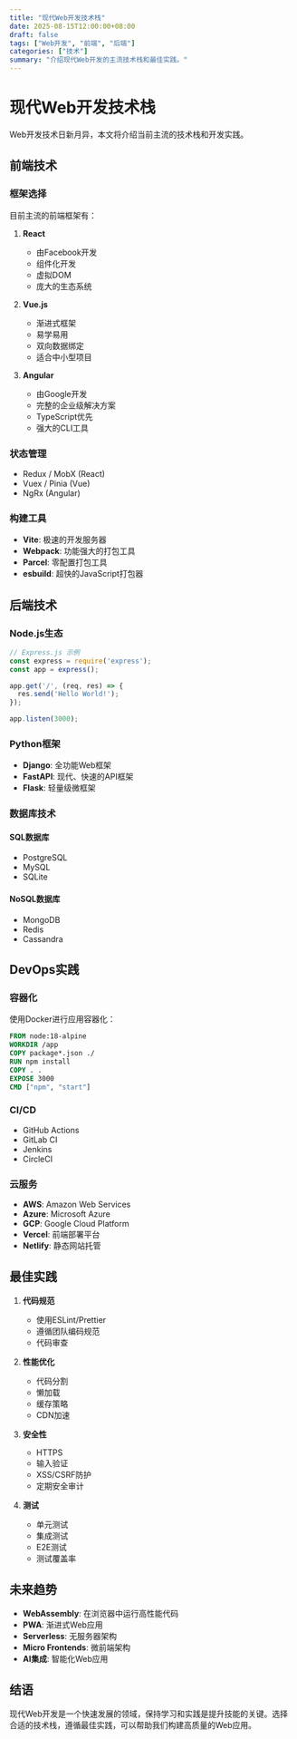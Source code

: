 ```yaml
---
title: "现代Web开发技术栈"
date: 2025-08-15T12:00:00+08:00
draft: false
tags: ["Web开发", "前端", "后端"]
categories: ["技术"]
summary: "介绍现代Web开发的主流技术栈和最佳实践。"
---
```


# 现代Web开发技术栈

Web开发技术日新月异，本文将介绍当前主流的技术栈和开发实践。

## 前端技术

### 框架选择

目前主流的前端框架有：

1. **React**
   - 由Facebook开发
   - 组件化开发
   - 虚拟DOM
   - 庞大的生态系统

2. **Vue.js**
   - 渐进式框架
   - 易学易用
   - 双向数据绑定
   - 适合中小型项目

3. **Angular**
   - 由Google开发
   - 完整的企业级解决方案
   - TypeScript优先
   - 强大的CLI工具

### 状态管理

- Redux / MobX (React)
- Vuex / Pinia (Vue)
- NgRx (Angular)

### 构建工具

- **Vite**: 极速的开发服务器
- **Webpack**: 功能强大的打包工具
- **Parcel**: 零配置打包工具
- **esbuild**: 超快的JavaScript打包器

## 后端技术

### Node.js生态

```javascript
// Express.js 示例
const express = require('express');
const app = express();

app.get('/', (req, res) => {
  res.send('Hello World!');
});

app.listen(3000);
```

### Python框架

- **Django**: 全功能Web框架
- **FastAPI**: 现代、快速的API框架
- **Flask**: 轻量级微框架

### 数据库技术

#### SQL数据库
- PostgreSQL
- MySQL
- SQLite

#### NoSQL数据库
- MongoDB
- Redis
- Cassandra

## DevOps实践

### 容器化

使用Docker进行应用容器化：

```dockerfile
FROM node:18-alpine
WORKDIR /app
COPY package*.json ./
RUN npm install
COPY . .
EXPOSE 3000
CMD ["npm", "start"]
```

### CI/CD

- GitHub Actions
- GitLab CI
- Jenkins
- CircleCI

### 云服务

- **AWS**: Amazon Web Services
- **Azure**: Microsoft Azure
- **GCP**: Google Cloud Platform
- **Vercel**: 前端部署平台
- **Netlify**: 静态网站托管

## 最佳实践

1. **代码规范**
   - 使用ESLint/Prettier
   - 遵循团队编码规范
   - 代码审查

2. **性能优化**
   - 代码分割
   - 懒加载
   - 缓存策略
   - CDN加速

3. **安全性**
   - HTTPS
   - 输入验证
   - XSS/CSRF防护
   - 定期安全审计

4. **测试**
   - 单元测试
   - 集成测试
   - E2E测试
   - 测试覆盖率

## 未来趋势

- **WebAssembly**: 在浏览器中运行高性能代码
- **PWA**: 渐进式Web应用
- **Serverless**: 无服务器架构
- **Micro Frontends**: 微前端架构
- **AI集成**: 智能化Web应用

## 结语

现代Web开发是一个快速发展的领域，保持学习和实践是提升技能的关键。选择合适的技术栈，遵循最佳实践，可以帮助我们构建高质量的Web应用。